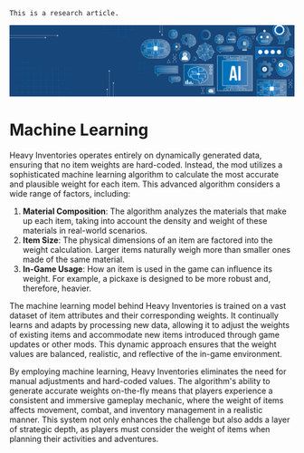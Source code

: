 ```admonish info
This is a research article.
```

<center>
<a href=""><img src="https://raw.githubusercontent.com/SuperScary/Heavy-Inventories-Documentation/main/src/img/ml_banner.png" alt="Heavy Inventories Machine Learning Banner"></a>
</center>

# Machine Learning

Heavy Inventories operates entirely on dynamically generated data, ensuring that no item weights are hard-coded. 
Instead, the mod utilizes a sophisticated machine learning algorithm to calculate the most accurate and plausible weight 
for each item. This advanced algorithm considers a wide range of factors, including:

1. **Material Composition**: The algorithm analyzes the materials that make up each item, taking into account the density 
and weight of these materials in real-world scenarios.
2. **Item Size**: The physical dimensions of an item are factored into the weight calculation. Larger items naturally weigh 
more than smaller ones made of the same material.
3. **In-Game Usage**: How an item is used in the game can influence its weight. For example, a pickaxe is designed to be 
more robust and, therefore, heavier.

The machine learning model behind Heavy Inventories is trained on a vast dataset of item attributes and their 
corresponding weights. It continually learns and adapts by processing new data, allowing it to adjust the weights of 
existing items and accommodate new items introduced through game updates or other mods. This dynamic approach ensures 
that the weight values are balanced, realistic, and reflective of the in-game environment.

By employing machine learning, Heavy Inventories eliminates the need for manual adjustments and hard-coded values. The 
algorithm's ability to generate accurate weights on-the-fly means that players experience a consistent and immersive 
gameplay mechanic, where the weight of items affects movement, combat, and inventory management in a realistic manner. 
This system not only enhances the challenge but also adds a layer of strategic depth, as players must consider the weight 
of items when planning their activities and adventures.